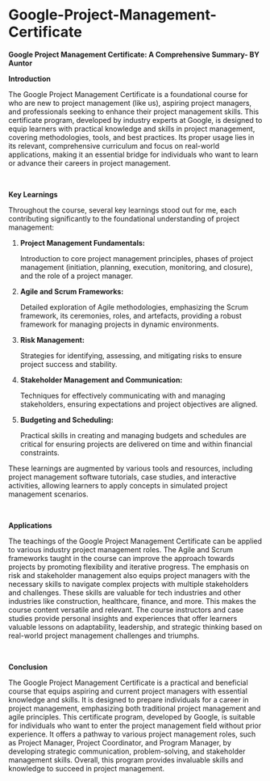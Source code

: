 # Google-Project-Management-Certificate
<strong><b>Google Project Management Certificate: A Comprehensive Summary- BY Auntor </b></strong>
<p><strong><b>Introduction</b></strong></p>
<p>The Google Project Management Certificate is a foundational course for who are new to project management (like us), aspiring project managers, and professionals seeking to enhance their project management skills. This certificate program, developed by industry experts at Google, is designed to equip learners with practical knowledge and skills in project management, covering methodologies, tools, and best practices. Its proper usage lies in its relevant, comprehensive curriculum and focus on real-world applications, making it an essential bridge for individuals who want to learn or advance their careers in project management.</p>
<br>
<p><strong><b>Key Learnings</b></strong></p>
<p>Throughout the course, several key learnings stood out for me, each contributing significantly to the foundational understanding of project management:</p>
<ol>
<li><strong><b>Project Management Fundamentals:</b></strong>
<p>Introduction to core project management principles, phases of project management (initiation, planning, execution, monitoring, and closure), and the role of a project manager.</p></li>

<li><strong><b>Agile and Scrum Frameworks:</b></strong>
<p>Detailed exploration of Agile methodologies, emphasizing the Scrum framework, its ceremonies, roles, and artefacts, providing a robust framework for managing projects in dynamic environments.</p></li>

<li><strong><b>Risk Management:</b></strong>
<p>Strategies for identifying, assessing, and mitigating risks to ensure project success and stability.</p></li>

<li><strong><b>Stakeholder Management and Communication:</b></strong>
<p>Techniques for effectively communicating with and managing stakeholders, ensuring expectations and project objectives are aligned.</p></li>

<li><strong><b>Budgeting and Scheduling:</b></strong>
<p>Practical skills in creating and managing budgets and schedules are critical for ensuring projects are delivered on time and within financial constraints.</p></li>
</ol>
<p>These learnings are augmented by various tools and resources, including project management software tutorials, case studies, and interactive activities, allowing learners to apply concepts in simulated project management scenarios.</p>
<br>
<p><strong><b>Applications</b></strong></p>
<p>The teachings of the Google Project Management Certificate can be applied to various industry project management roles. The Agile and Scrum frameworks taught in the course can improve the approach towards projects by promoting flexibility and iterative progress. The emphasis on risk and stakeholder management also equips project managers with the necessary skills to navigate complex projects with multiple stakeholders and challenges. These skills are valuable for tech industries and other industries like construction, healthcare, finance, and more. This makes the course content versatile and relevant. The course instructors and case studies provide personal insights and experiences that offer learners valuable lessons on adaptability, leadership, and strategic thinking based on real-world project management challenges and triumphs.</p>

<br>
<p><strong><b>Conclusion</b></strong></p>
<p>The Google Project Management Certificate is a practical and beneficial course that equips aspiring and current project managers with essential knowledge and skills. It is designed to prepare individuals for a career in project management, emphasizing both traditional project management and agile principles. This certificate program, developed by Google, is suitable for individuals who want to enter the project management field without prior experience. It offers a pathway to various project management roles, such as Project Manager, Project Coordinator, and Program Manager, by developing strategic communication, problem-solving, and stakeholder management skills. Overall, this program provides invaluable skills and knowledge to succeed in project management.</p>
